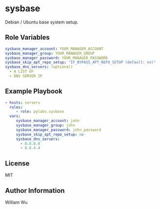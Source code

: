 sysbase
=======

Debian / Ubuntu base system setup.

Role Variables
--------------

```yaml
sysbase_manager_account: YOUR_MANAGER_ACCOUNT
sysbase_manager_group: YOUR_MANAGER_GROUP
sysbase_manager_password: YOUR_MANAGER_PASSWORD
sysbase_skip_apt_repo_setup: "IF_BYPASS_APT_REPO_SETUP (default: no)"
sysbase_dns_servers: (optional)
  - A LIST OF
  - DNS SERVER IP
```

Example Playbook
----------------

```yaml
- hosts: servers
  roles:
     - role: pylabs.sysbase
  vars:
     sysbase_manager_account: john
     sysbase_manager_group: john
     sysbase_manager_password: john_password
     sysbase_skip_apt_repo_setup: no
     sysbase_dns_servers:
       - 8.8.8.8
       - 8.8.4.4
```

License
-------

MIT

Author Information
------------------

William Wu
